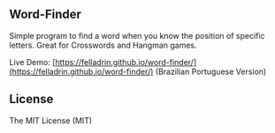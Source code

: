 ## Word-Finder

Simple program to find a word when you know the position of specific letters. Great for Crosswords and Hangman games.

Live Demo: [https://felladrin.github.io/word-finder/](https://felladrin.github.io/word-finder/) (Brazilian Portuguese Version)

## License

The MIT License (MIT)
